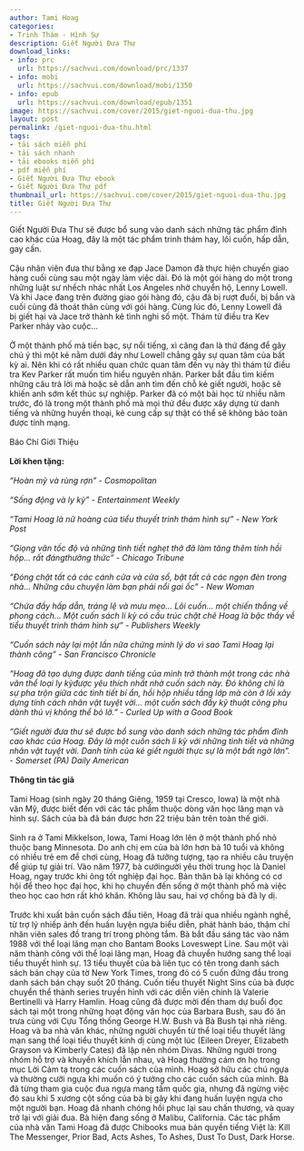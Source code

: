 ```yaml
---
author: Tami Hoag
categories:
- Trinh Thám - Hình Sự
description: Giết Người Đưa Thư
download_links:
- info: prc
  url: https://sachvui.com/download/prc/1337
- info: mobi
  url: https://sachvui.com/download/mobi/1350
- info: epub
  url: https://sachvui.com/download/epub/1351
image: https://sachvui.com/cover/2015/giet-nguoi-dua-thu.jpg
layout: post
permalink: /giet-nguoi-dua-thu.html
tags:
- tải sách miễn phí
- tải sách nhanh
- tải ebooks miễn phí
- pdf miễn phí
- Giết Người Đưa Thư ebook
- Giết Người Đưa Thư pdf
thumbnail_url: https://sachvui.com/cover/2015/giet-nguoi-dua-thu.jpg
title: Giết Người Đưa Thư
---
```


 <div class="item-desc text-justify"> <p>Giết Người Đưa Thư sẽ được bổ sung vào danh sách những tác phẩm đỉnh cao khác của Hoag, đây là một tác phẩm trinh thám hay, lôi cuốn, hấp dẫn, gay cấn.<br><br>Cậu nhân viên đưa thư bằng xe đạp Jace Damon đã thực hiện chuyến giao hàng cuối cùng sau một ngày làm việc dài. Đó là một gói hàng do một trong những luật sư nhếch nhác nhất Los Angeles nhờ chuyển hộ, Lenny Lowell. Và khi Jace đang trên đường giao gói hàng đó, cậu đã bị rượt đuổi, bị bắn và cuối cùng đã thoát thân cùng với gói hàng. Cùng lúc đó, Lenny Lowell đã bị giết hại và Jace trở thành kẻ tình nghi số một. Thám tử điều tra Kev Parker nhảy vào cuộc…<br><br>Ở một thành phố mà tiền bạc, sự nổi tiếng, xì căng đan là thứ đáng để gây chú ý thì một kẻ nằm dưới đáy như Lowell chẳng gây sự quan tâm của bất kỳ ai. Nên khi có rất nhiều quan chức quan tâm đến vụ này thì thám tử điều tra Kev Parker rất muốn tìm hiểu nguyên nhân. Parker bắt đầu tìm kiếm những câu trả lời mà hoặc sẽ dẫn anh tìm đến chỗ kẻ giết người, hoặc sẽ khiến anh sớm kết thúc sự nghiệp. Parker đã có một bài học từ nhiều năm trước, đó là trong một thành phố mà mọi thứ đều được xây dựng từ danh tiếng và những huyền thoại, kẻ cung cấp sự thật có thể sẽ không bảo toàn được tính mạng.<br><br>Báo Chí Giới Thiệu<br><br><strong>Lời khen tặng:</strong><br><br><em>“Hoàn mỹ và rùng rợn” - Cosmopolitan</em><br><br><em>“Sống động và ly kỳ” - Entertainment Weekly</em><br><br><em>“Tami Hoag là nữ hoàng của tiểu thuyết trinh thám hình sự” - New York Post</em><br><br><em>“Giọng văn tốc độ và những tình tiết nghẹt thở đã làm tăng thêm tính hồi hộp… rất đángthưởng thức” - Chicago Tribune</em><br><br><em>“Đóng chặt tất cả các cánh cửa và cửa sổ, bật tất cả các ngọn đèn trong nhà… Những câu chuyện làm bạn phải nổi gai ốc” - New Woman</em><br><br><em>“Chứa đầy hấp dẫn, tráng lệ và mưu mẹo… Lôi cuốn… một chiến thắng về phong cách… Một cuốn sách li kỳ có cấu trúc chặt chẽ Hoag là bậc thầy về tiểu thuyết trinh thám hình sự” - Publishers Weekly</em><br><br><em>“Cuốn sách này lại một lần nữa chứng minh lý do vì sao Tami Hoag lại thành công” - San Francisco Chronicle</em><br><br><em>“Hoag đã tạo dựng được danh tiếng của mình trở thành một trong các nhà văn thể loại ly kỳđược yêu thích nhất nhờ cuốn sách này. Đó không chỉ là sự pha trộn giữa các tình tiết bí ẩn, hồi hộp nhiều tầng lớp mà còn ở lối xây dựng tính cách nhân vật tuyệt vời… một cuốn sách đầy kỹ thuật công phu dành thú vị không thể bỏ lỡ.” - Curled Up with a Good Book</em><br><br><em>“Giết người</em><em> đưa </em><em>thư</em><em> sẽ được bổ sung vào danh sách những tác phẩm đỉnh cao khác của Hoag. Đây là một cuốn sách li kỳ với những tình tiết và những nhân vật tuyệt vời. Danh tính của kẻ </em><em>giết người</em><em> thực sự là một bất ngờ lớn”. - Somerset (PA) Daily American</em><br><br><strong>Thông tin tác giả</strong><br><br>Tami Hoag (sinh ngày 20 tháng Giêng, 1959 tại Cresco, Iowa) là một nhà văn Mỹ, được biết đến với các tác phẩm thuộc dòng văn học lãng mạn và hình sự. Sách của bà đã bán được hơn 22 triệu bản trên toàn thế giới.<br><br>Sinh ra ở Tami Mikkelson, Iowa, Tami Hoag lớn lên ở một thành phố nhỏ thuộc bang Minnesota. Do anh chị em của bà lớn hơn bà 10 tuổi và không có nhiều trẻ em để chơi cùng, Hoag đã tưởng tượng, tạo ra nhiều câu truyện để giúp tự giải trí. Vào năm 1977, bà cướingười yêu thời trung học là Daniel Hoag, ngay trước khi ông tốt nghiệp đại học. Bản thân bà lại không có cơ hội để theo học đại học, khi họ chuyển đến sống ở một thành phố mà việc theo học cao hơn rất khó khăn. Không lâu sau, hai vợ chồng bà đã ly dị.<br><br>Trước khi xuất bản cuốn sách đầu tiên, Hoag đã trải qua nhiều ngành nghề, từ trợ lý nhiếp ảnh đến huấn luyện ngựa biểu diễn, phát hành báo, thậm chí nhân viên sales đồ trang trí trong phòng tắm. Bà bắt đầu sáng tác vào năm 1988 với thể loại lãng mạn cho Bantam Books Loveswept Line. Sau một vài năm thành công với thể loại lãng mạn, Hoag đã chuyển hướng sang thể loại tiểu thuyết hình sự. 13 tiểu thuyết của bà liên tục có tên trong danh sách sách bán chạy của tờ New York Times, trong đó có 5 cuốn đứng đầu trong danh sách bán chạy suốt 20 tháng. Cuốn tiểu thuyết Night Sins của bà được chuyển thể thành series truyền hình với các diễn viên chính là Valerie Bertinelli và Harry Hamlin. Hoag cũng đã được mời đến tham dự buổi đọc sách tại một trong những hoạt động văn học của Barbara Bush, sau đó ăn trưa cùng với Cựu Tổng thống George H.W. Bush và Bà Bush tại nhà riêng. Hoag và ba nhà văn khác, những người chuyển từ thể loại tiểu thuyết lãng mạn sang thể loại tiểu thuyết kinh dị cùng một lúc (Eileen Dreyer, Elizabeth Grayson và Kimberly Cates) đã lập nên nhóm Divas. Những người trong nhóm hỗ trợ và khuyến khích lẫn nhau, và Hoag thường cám ơn họ trong mục Lời Cảm tạ trong các cuốn sách của mình. Hoag sở hữu các chú ngựa và thường cưỡi ngựa khi muốn có ý tưởng cho các cuốn sách của mình. Bà đã từng tham gia cuộc đua ngựa mang tầm quốc gia, nhưng đã ngừng việc đó sau khi 5 xương cột sống của bà bị gãy khi đang huấn luyện ngựa cho một người bạn. Hoag đã nhanh chóng hồi phục lại sau chấn thương, và quay trở lại với giải đua. Bà hiện đang sống ở Malibu, California. Các tác phẩm của nhà văn Tami Hoag đã được Chibooks mua bản quyền tiếng Việt là: Kill The Messenger, Prior Bad, Acts Ashes, To Ashes, Dust To Dust, Dark Horse.</p> </div>